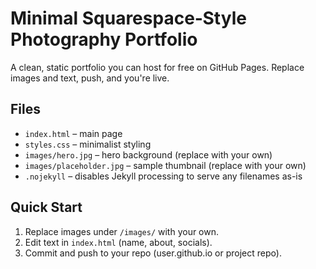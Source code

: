 # Minimal Squarespace‑Style Photography Portfolio

A clean, static portfolio you can host for free on GitHub Pages. Replace images and text, push, and you're live.

## Files
- `index.html` – main page
- `styles.css` – minimalist styling
- `images/hero.jpg` – hero background (replace with your own)
- `images/placeholder.jpg` – sample thumbnail (replace with your own)
- `.nojekyll` – disables Jekyll processing to serve any filenames as-is

## Quick Start
1. Replace images under `/images/` with your own.
2. Edit text in `index.html` (name, about, socials).
3. Commit and push to your repo (user.github.io or project repo).
